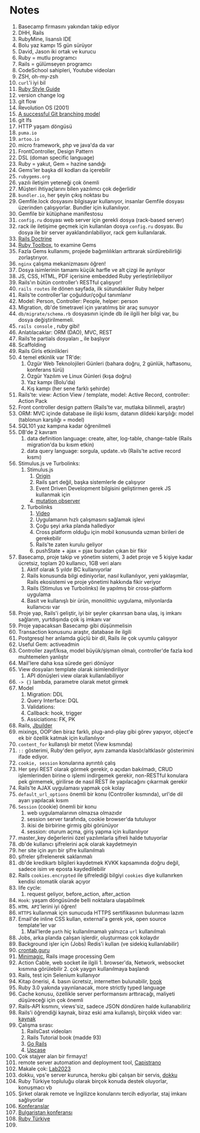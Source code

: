 # Notes

1. Basecamp firmasını yakından takip ediyor
2. DHH, Rails
3. RubyMine, lisanslı IDE
4. Bolu  yaz kampı 15 gün sürüyor
5. David, Jason iki ortak ve kurucu
6. Ruby = mutlu programcı
7. Rails = gülümseyen programcı
8. CodeSchool sahipleri, Youtube videoları
9. ZSH, oh-my-zsh
10. `curl`'i iyi bil
11. [Ruby Style Guide](https://rubystyle.guide/)
12. version change log
13. git flow
14. Revolution OS (2001)
15. [A successful Git branching model](https://nvie.com/posts/a-successful-git-branching-model/)
16. git lfs
17. HTTP yaşam döngüsü
18. `puma.io` 
19. `artoo.io`
20. micro framework, php ve java'da da var
21. FrontController, Design Pattern
22. DSL (doman specific language)
22. Ruby = yakut, Gem = hazine sandığı
23. Gems'ler başka dil kodları da içerebilir
24. `rubygems.org`
25. yazılı iletişim yeteneği çok önemli
26. Müşteri ihtiyaçlarını bilen yazılımcı çok değerlidir
27. `bundler.io`, her şeyin çıkış noktası bu
28. Gemfile.lock dosyasını bilgisayar kullanıyor, insanlar Gemfile dosyası üzerinden çalışıyorlar. Bundler için kullanılıyor.
29. Gemfile bir kütüphane manifestosu
30. `config.ru` dosyası web server için gerekli dosya (rack-based server)
31. rack ile iletişime geçmek için kullanılan dosya `config.ru` dosyası. Bu dosya ile bir server ayaklandırılabiliyor, rack gem kullanılarak. 
32. [Rails Doctrine](https://rubyonrails.org/doctrine/)
33. [Ruby Toolbox](https://www.ruby-toolbox.com/), to examine Gems
34. Fazla Gems kullanımı, projede bağımlılıkları arttırarak sürdürebilirliği zorlaştırıyor. 
35. `nginx` çalışma mekanizmasını öğren!
36. Dosya isimlerinin tamamı küçük harfle ve alt çizgi ile ayrılıyor
37. JS, CSS, HTML, PDF içerisine embedded Ruby yerleştirilebiliyor
38. Rails'ın bütün controller'ı RESTful çalışıyor!
39. `rails routes` ile dönen sayfada, ilk sütundakiler Ruby helper
40. Rails'te controller'lar çoğuldur/çoğul tanımlanır
41. Model: Person, Controller: People, helper: person
42. Migration, db'de timetravel için yaratılmış bir araç sunuyor
43. `db/migrate/schema.rb` dosyasının içinde db ile ilgili her bilgi var, bu dosya değiştirilmemeli.
44. `rails console` , ruby gibi!
45. Anlatılacaklar: ORM (DAO), MVC, REST
46. Rails'te partials dosyaları _ ile başlıyor
47. Scaffolding
48. Rails Girls etkinlikleri
49. 4 temel etkinlik var TR'de:
    1.  Özgür Web Teknolojileri Günleri (bahara doğru, 2 günlük, haftasonu, konferans türü)
    2.  Özgür Yazılım ve Linux Günleri (kışa doğru)
    3.  Yaz kampı (Bolu'da)
    4.  Kış kampı (her sene farklı şehirde)
50. Rails'te: view: Action View / template, model: Active Record, controller: Action Pack
51. Front controller design pattern (Rails'te var, mutlaka bilinmeli, araştır)
52. ORM: MVC içinde database ile ilişki kısmı, datanın dildeki karşılığı: model (tablonun karşılığı = model)
53. SQL101 yaz kampına kadar öğrenilmeli
54. DB'de 2 kavram
    1.  data definition language: create, alter, log-table, change-table (Rails migration'da bu kısım etkin)
    2.  data query language: sorgula, update..vb (Rails'te active record kısmı)
55. Stimulus.js ve Turbolinks: 
    1.  Stimulus.js
        1. [Origin](https://stimulusjs.org/handbook/origin)
        2. Rails şart değil, başka sistemlerle de çalışıyor
        3. Event Driven Development bilgisini geliştirmen gerek JS kullanmak için
        4. [mutation observer](https://developer.mozilla.org/en-US/docs/Web/API/MutationObserver)
    2.  Turbolinks
        1.  [Video](https://www.youtube.com/watch?v=SWEts0rlezA)
        2.  Uygulamanın hızlı çalışmasını sağlamak işlevi
        3.  Çoğu şeyi arka planda hallediyor
        4.  Cross platform olduğu için mobil konusunda uzman birileri de gerekebilir
        5.  Rails'te zaten kurulu geliyor
        6.  pushState + ajax = pjax buradan çıkan bir fikir
56. Basecamp, proje takip ve yönetim sistemi, 3 adet proje ve 5 kişiye kadar ücretsiz, toplam 20 kullanıcı, 1GB veri alanı
    1.  Aktif olarak 5 yıldır BC kullanıyorlar
    2.  Rails konusunda bilgi ediniyorlar, nasıl kullanılıyor, yeni yaklaşımlar, Rails ekosistemi ve proje yönetimi hakkında fikir veriyor
    3.  Rails (Stimulus ve Turbolinks) ile yapılmış bir cross-platform uygulama
    4.  Basit ve kullanışlı bir ürün, monolithic uygulama, milyonlarda kullanıcısı var
57. Proje yap, Rails'i geliştir, iyi bir şeyler çıkarırsan bana ulaş, iş imkanı sağlarım, yurtdışında çok iş imkanı var
58. Proje yapacaksan Basecamp gibi düşünmelisin
59. Transaction konusunu araştır, database ile ilgili
60. Postgresql her anlamda güçlü bir dil, Rails ile çok uyumlu çalışıyor
61. Useful Gem: activeadmin
62. Controller zayıf/kısa, model büyük/şişman olmalı, controller'de fazla kod muhtemelen yanlıştır
63. Mail'lere daha kısa sürede geri dönüyor
64. View dosyaları template olarak isimlendiriliyor
    1.  API dönüşleri view olarak kullanılabiliyor
65. `-> {}` lambda, parametre olarak metot girmek
66. Model
    1.  Migration: DDL
    2.  Query Interface: DQL
    3.  Validations: 
    4.  Callback: hook, trigger
    5.  Assiciations: FK, PK
67. Rails, [Jbuilder](https://github.com/rails/jbuilder)
68. mixings, OOP'den biraz farklı, plug-and-play gibi görev yapıyor, object'e ek bir özellik katmak için kullanılıyor
69. `content_for` kullanışlı bir metot (View kısmında)
70. `::` gösterimi, Ruby'den geliyor, aynı zamanda klasör/altklasör gösterimini ifade ediyor.
71. `cookie, session` konularına ayrıntılı çalış
72. Her şeyi REST olarak görmek gerekir, o açıdan bakılmadı, CRUD işlemlerinden birine o işlemi indirgemek gerekir, non-RESTful konulara pek girmemek, girilirse de nasıl REST ile yapılacağını çıkarmak gerekir 
73. Rails'te AJAX uygulaması yapmak çok kolay
74. `default_url_options` önemli bir konu (Controller kısmında), url'de dil ayarı yapılacak kısım
75. `Session` (cookie) önemli bir konu
    1.  web uygulamalarının olmazsa olmazıdır
    2.  session server tarafında, cookie browser'da tutuluyor
    3.  ikisi de birbirine girmiş gibi görünüyor
    4.  session: oturum açma, giriş yapma için kullanılıyor
76. master_key değerlerini özel yazılımlarla şifreli halde tutuyorlar
77. db'de kullanıcı şifrelerini açık olarak kaydetmeyin
78. her site için ayrı bir şifre kullanılmalı
79. şifreler şifrelenerek saklanmalı
80. db'de kredikartı bilgileri kaydetmek KVKK kapsamında doğru değil, sadece isim ve eposta kaydedilebilir
81. Rails `cookies.encrypted` ile şifrelediği bilgiyi `cookies` diye kullanırken kendisi otomatik olarak açıyor
82. life cycle:
    1.  request geliyor, before_action, after_action
83. `Hook`: yaşam döngüsünde belli noktalara ulaşabilmek
84. `HTML API`'lerini iyi öğren!
85. `HTTPS` kullanmak için sunucuda HTTPS sertifikasının bulunması lazım
86. Email'de inline CSS kullan, external'a gerek yok, open source template'ler var
    1.  Mail'lerde `path` hiç kullanılmamalı yalnızca `url` kullanılmalı
87. Jobs, arka planda çalışan işlerdir, oluşturması çok kolaydır
88. Background işler için (Jobs) Redis'i kullan (ve sidekiq kullanılabilir)
89. [crontab.guru](https://crontab.guru/)
90. [Minimagic](https://github.com/minimagick/minimagick), Rails image processing Gem
91. Action Cable, web socket ile ilgili
        1.  browser'da, Network, websocket kısmına görülebilir
        2.  çok yaygın kullanılmaya başlandı
92. Rails, test için Selenium kullanıyor
93. Kitap önerisi, 4. basın ücretsiz, internetten bulunabilir, [book](https://www.railstutorial.org/book)
94. Ruby 3.0 yakında yayınlanacak, more strictly typed language
95. Cache konusu, özellikle server performansını arttıracağı, maliyeti düşüreceği için çok önemli
96. Rails-API kısmını, views'siz, sadece JSON döndüren halde kullanabiliriz
97. Rails'i öğrendiği kaynak, biraz eski ama kullanışlı, birçokk video var: [kaynak](http://railscasts.com/)
98. Çalışma sırası:
    1.  RailsCast videoları
    2.  Rails Tutorial book (madde 93)
    3.  [Go Rails](https://gorails.com/) 
    4.  [Upcase](https://thoughtbot.com/upcase)
99. Çok stajyer alan bir firmayız!
100. remote server automation and deployment tool, [Capistrano](https://capistranorb.com/)
101. Makale çok: [Lab2023](https://lab2023.com/)
102. dokku, vps'e server kurunca, heroku gibi çalışan bir servis, [dokku](http://dokku.viewdocs.io/dokku/)
103. Ruby Türkiye topluluğu olarak birçok konuda destek oluyorlar, konuşmacı vb
104. Şirket olarak remote ve İngilizce konularını tercih ediyorlar, staj imkanı sağlıyorlar
105. [Konferanslar](https://rubyconferences.org/)
106. [Bulgaristan konferansı](https://balkanruby.com/)
107. [Ruby Türkiye](https://rubyturkiye.org/)
108. 